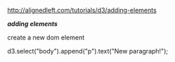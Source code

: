 http://alignedleft.com/tutorials/d3/adding-elements

***adding elements***

create a new dom element

d3.select("body").append("p").text("New paragraph!");


